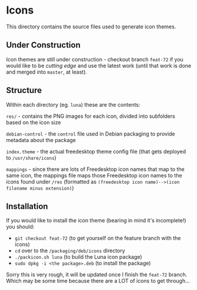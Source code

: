 # Icons
This directory contains the source files used to generate icon themes.

## Under Construction
Icon themes are still under construction - checkout branch `feat-72` if you would like to be *cutting edge* and use the latest work (until that work is done and merged into `master`, at least).

## Structure
Within each directory (eg. `luna`) these are the contents:

`res/` - contains the PNG images for each icon, divided into subfolders based on the icon size

`debian-control` - the `control` file used in Debian packaging to provide metadata about the package

`index.theme` - the actual freedesktop theme config file (that gets deployed to `/usr/share/icons`)

`mappings` - since there are lots of Freedesktop icon names that map to the same icon, the mappings file maps those Freedesktop icon names to the icons found under `/res` (formatted as `(freedesktop icon name)-->(icon filename minus extension)`)

## Installation
If you would like to install the icon theme (bearing in mind it's incomplete!) you should:
- `git checkout feat-72` (to get yourself on the feature branch with the icons)
- `cd` over to the `/packaging/deb/icons` directory
- `./packicon.sh luna` (to build the Luna icon package)
- `sudo dpkg -i <the package>.deb` (to install the package)

Sorry this is very rough, it will be updated once I finish the `feat-72` branch. Which may be some time because there are a LOT of icons to get through...
